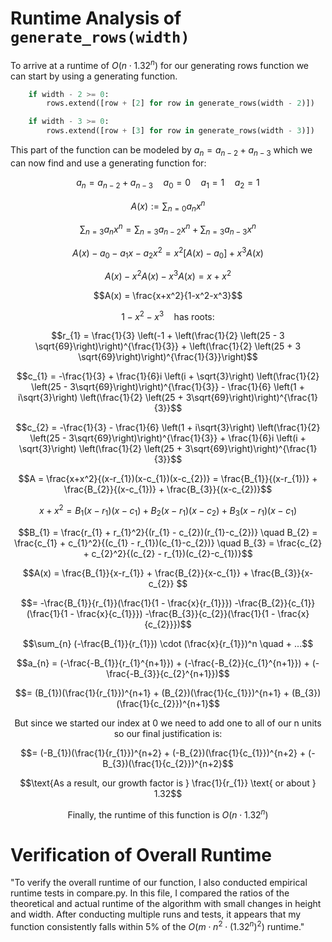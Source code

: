 # Runtime Analysis of ```generate_rows(width)```

To arrive at a runtime of $O(n \cdot 1.32^n)$ for our generating rows function we can start by using a generating function. 

```python
    if width - 2 >= 0:
        rows.extend([row + [2] for row in generate_rows(width - 2)])

    if width - 3 >= 0:
        rows.extend([row + [3] for row in generate_rows(width - 3)])
```

This part of the function can be modeled by $a_{n} = a_{n-2} + a_{n-3}$ which we can now find and use a generating function for:

$$a_{n} = a_{n-2} + a_{n-3} \quad a_{0} = 0 \quad a_{1} = 1 \quad a_{2} = 1$$

$$A(x) := \sum_{n=0} a_{n}x^n$$

$$\sum_{n=3} a_{n} x^n = \sum_{n=3} a_{n-2} x^n + \sum_{n=3} a_{n-3} x^n$$

$$A(x) - a_{0} - a_{1}x - a_{2}x^2 = x^2[A(x) - a_{0}] + x^3A(x)$$

$$A(x) - x^2A(x) - x^3A(x) = x + x^2$$

$$A(x) = \frac{x+x^2}{1-x^2-x^3}$$

$$1 - x^2 - x^3 \quad \text{has roots:}$$

$$r_{1} = \frac{1}{3} \left(-1 + \left(\frac{1}{2} \left(25 - 3 \sqrt{69}\right)\right)^{\frac{1}{3}} + \left(\frac{1}{2} \left(25 + 3 \sqrt{69}\right)\right)^{\frac{1}{3}}\right)$$

$$c_{1} =  -\frac{1}{3} + \frac{1}{6}i \left(i + \sqrt{3}\right) \left(\frac{1}{2} \left(25 - 3\sqrt{69}\right)\right)^{\frac{1}{3}} - \frac{1}{6} \left(1 + i\sqrt{3}\right) \left(\frac{1}{2} \left(25 + 3\sqrt{69}\right)\right)^{\frac{1}{3}}$$

$$c_{2} = -\frac{1}{3} - \frac{1}{6} \left(1 + i\sqrt{3}\right) \left(\frac{1}{2} \left(25 - 3\sqrt{69}\right)\right)^{\frac{1}{3}} + \frac{1}{6}i \left(i + \sqrt{3}\right) \left(\frac{1}{2} \left(25 + 3\sqrt{69}\right)\right)^{\frac{1}{3}}$$

$$A = \frac{x+x^2}{(x-r_{1})(x-c_{1})(x-c_{2})} = \frac{B_{1}}{(x-r_{1})} + \frac{B_{2}}{(x-c_{1})} + \frac{B_{3}}{(x-c_{2})}$$ 

$$x+x^2 = B_{1}(x-r_{1})(x-c_{1}) + B_{2}(x-r_{1})(x-c_{2}) + B_{3}(x-r_{1})(x-c_{1})$$

$$B_{1} = \frac{r_{1} + r_{1}^2}{(r_{1} - c_{2})(r_{1}-c_{2})} \quad B_{2} = \frac{c_{1} + c_{1}^2}{(c_{1} - r_{1})(c_{1}-c_{2})} \quad B_{3} = \frac{c_{2} + c_{2}^2}{(c_{2} - r_{1})(c_{2}-c_{1})}$$

$$A(x) = \frac{B_{1}}{x-r_{1}} + \frac{B_{2}}{x-c_{1}} + \frac{B_{3}}{x-c_{2}} $$

$$= -\frac{B_{1}}{r_{1}}(\frac{1}{1 - \frac{x}{r_{1}}}) -\frac{B_{2}}{c_{1}}(\frac{1}{1 - \frac{x}{c_{1}}}) -\frac{B_{3}}{c_{2}}(\frac{1}{1 - \frac{x}{c_{2}}})$$

$$\sum_{n} (-\frac{B_{1}}{r_{1}}) \cdot (\frac{x}{r_{1}})^n \quad + ...$$

$$a_{n} = (-\frac{-B_{1}}{r_{1}^{n+1}}) + (-\frac{-B_{2}}{c_{1}^{n+1}}) + (-\frac{-B_{3}}{c_{2}^{n+1}})$$

$$= (B_{1})(\frac{1}{r_{1}})^{n+1} + (B_{2})(\frac{1}{c_{1}})^{n+1} + (B_{3})(\frac{1}{c_{2}})^{n+1}$$

$$\text{But since we started our index at 0 we need to add one to all of our n units so our final justification is:}$$

$$= (-B_{1})(\frac{1}{r_{1}})^{n+2} + (-B_{2})(\frac{1}{c_{1}})^{n+2} + (-B_{3})(\frac{1}{c_{2}})^{n+2}$$

$$\text{As a result, our growth factor is } \frac{1}{r_{1}} \text{ or about } 1.32$$

$$\text{Finally, the runtime of this function is } O(n \cdot 1.32^n)$$

# Verification of Overall Runtime

"To verify the overall runtime of our function, I also conducted empirical runtime tests in compare.py. In this file, I compared the ratios of the theoretical and actual runtime of the algorithm with small changes in height and width. After conducting multiple runs and tests, it appears that my function consistently falls within 5% of the $O(m \cdot n^2 \cdot (1.32^n)^2)$ runtime."



